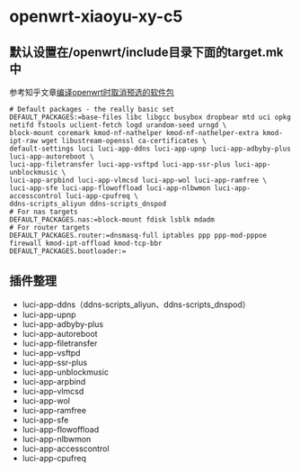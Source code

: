 # openwrt-xiaoyu-xy-c5

## 默认设置在/openwrt/include目录下面的target.mk中
参考知乎文章[编译openwrt时取消预选的软件包](https://zhuanlan.zhihu.com/p/70656867)

 ```
# Default packages - the really basic set
DEFAULT_PACKAGES:=base-files libc libgcc busybox dropbear mtd uci opkg netifd fstools uclient-fetch logd urandom-seed urngd \
block-mount coremark kmod-nf-nathelper kmod-nf-nathelper-extra kmod-ipt-raw wget libustream-openssl ca-certificates \
default-settings luci luci-app-ddns luci-app-upnp luci-app-adbyby-plus luci-app-autoreboot \
luci-app-filetransfer luci-app-vsftpd luci-app-ssr-plus luci-app-unblockmusic \
luci-app-arpbind luci-app-vlmcsd luci-app-wol luci-app-ramfree \
luci-app-sfe luci-app-flowoffload luci-app-nlbwmon luci-app-accesscontrol luci-app-cpufreq \
ddns-scripts_aliyun ddns-scripts_dnspod
# For nas targets
DEFAULT_PACKAGES.nas:=block-mount fdisk lsblk mdadm
# For router targets
DEFAULT_PACKAGES.router:=dnsmasq-full iptables ppp ppp-mod-pppoe firewall kmod-ipt-offload kmod-tcp-bbr
DEFAULT_PACKAGES.bootloader:=
 ```
## 插件整理
* luci-app-ddns（ddns-scripts_aliyun、ddns-scripts_dnspod）
* luci-app-upnp 
* luci-app-adbyby-plus 
* luci-app-autoreboot 
* luci-app-filetransfer 
* luci-app-vsftpd 
* luci-app-ssr-plus 
* luci-app-unblockmusic 
* luci-app-arpbind 
* luci-app-vlmcsd 
* luci-app-wol 
* luci-app-ramfree 
* luci-app-sfe 
* luci-app-flowoffload 
* luci-app-nlbwmon 
* luci-app-accesscontrol 
* luci-app-cpufreq 
